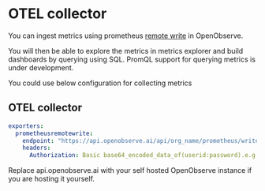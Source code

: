 # OTEL collector

You can ingest metrics using prometheus [remote write](https://prometheus.io/docs/prometheus/latest/configuration/configuration/#remote_write) in OpenObserve.

You will then be able to explore the metrics in metrics explorer and build dashboards by querying using SQL. PromQL support for querying metrics is under development.

You could use below configuration for collecting metrics

## OTEL collector

```yaml
exporters:
  prometheusremotewrite:
    endpoint: "https://api.openobserve.ai/api/org_name/prometheus/write"
    headers:
      Authorization: Basic base64_encoded_data_of(userid:password).e.g. Basic cm9vdEBleGFtcGxlLmNvbTo2eUNsSW1HZXV4S3hZanJiCg==
```

Replace api.openobserve.ai with your self hosted OpenObserve instance if you are hosting it yourself.



